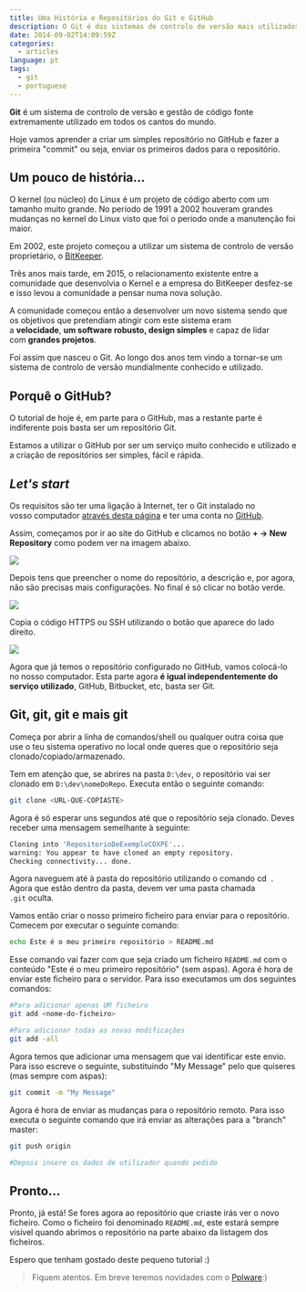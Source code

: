 ```yaml
---
title: Uma História e Repositórios do Git e GitHub
description: O Git é dos sistemas de controlo de versão mais utilizados por todo o mundo. Hoje é hora de falar um pouco da história do Git e do GitHub."
date: 2014-09-02T14:09:59Z
categories:
  - articles
language: pt
tags:
  - git
  - portuguese
---
```


**Git** é um sistema de controlo de versão e gestão de código fonte extremamente utilizado em todos os cantos do mundo.

<!--more-->

Hoje vamos aprender a criar um simples repositório no GitHub e fazer a primeira "commit" ou seja, enviar os primeiros dados para o repositório.

## Um pouco de história...

O kernel (ou núcleo) do Linux é um projeto de código aberto com um tamanho muito grande. No período de 1991 a 2002 houveram grandes mudanças no kernel do Linux visto que foi o período onde a manutenção foi maior.

Em 2002, este projeto começou a utilizar um sistema de controlo de versão proprietário, o [BitKeeper](http://www.bitkeeper.com/).

Três anos mais tarde, em 2015, o relacionamento existente entre a comunidade que desenvolvia o Kernel e a empresa do BitKeeper desfez-se e isso levou a comunidade a pensar numa nova solução.

A comunidade começou então a desenvolver um novo sistema sendo que os objetivos que pretendiam atingir com este sistema eram a **velocidade**, **um software robusto, design simples** e capaz de lidar com **grandes projetos**.

Foi assim que nasceu o Git. Ao longo dos anos tem vindo a tornar-se um sistema de controlo de versão mundialmente conhecido e utilizado.


## Porquê o GitHub?

O tutorial de hoje é, em parte para o GitHub, mas a restante parte é indiferente pois basta ser um repositório Git.

Estamos a utilizar o GitHub por ser um serviço muito conhecido e utilizado e a criação de repositórios ser simples, fácil e rápida.

## _Let's start_

Os requisitos são ter uma ligação à Internet, ter o Git instalado no vosso computador [através desta página](http://git-scm.com/) e ter uma conta no [GitHub](https://github.com).

Assim, começamos por ir ao site do GitHub e clicamos no botão **+ → New Repository** como podem ver na imagem abaixo.

![](https://cdn.hacdias.com/media/2014-09-github01.jpg)

Depois tens que preencher o nome do repositório, a descrição e, por agora, não são precisas mais configurações. No final é só clicar no botão verde.

![](https://cdn.hacdias.com/media/2014-09-github02.jpg)

Copia o código HTTPS ou SSH utilizando o botão que aparece do lado direito.

![](https://cdn.hacdias.com/media/2014-09-github03.jpg)

Agora que já temos o repositório configurado no GitHub, vamos colocá-lo no nosso computador. Esta parte agora **é igual independentemente do serviço utilizado**, GitHub, Bitbucket, etc, basta ser Git.

## Git, git, git e mais git

Começa por abrir a linha de comandos/shell ou qualquer outra coisa que use o teu sistema operativo no local onde queres que o repositório seja clonado/copiado/armazenado.

Tem em atenção que, se abrires na pasta ```D:\dev```, o repositório vai ser clonado em ```D:\dev\nomeDoRepo```. Executa então o seguinte comando:

```bash
git clone <URL-QUE-COPIASTE>
```

Agora é só esperar uns segundos até que o repositório seja clonado. Deves receber uma mensagem semelhante à seguinte:

```bash
Cloning into 'RepositorioDeExemploCOXPE'...
warning: You appear to have cloned an empty repository.
Checking connectivity... done.
```

Agora naveguem até à pasta do repositório utilizando o comando cd <NOME-DO-REPO> . Agora que estão dentro da pasta, devem ver uma pasta chamada ```.git``` oculta.

Vamos então criar o nosso primeiro ficheiro para enviar para o repositório. Comecem por executar o seguinte comando:

```bash
echo Este é o meu primeiro repositório > README.md
```

Esse comando vai fazer com que seja criado um ficheiro ```README.md``` com o conteúdo "Este é o meu primeiro repositório" (sem aspas). Agora é hora de enviar este ficheiro para o servidor. Para isso executamos um dos seguintes comandos:

```bash
#Para adicionar apenas UM ficheiro
git add <nome-do-ficheiro>

#Para adicionar todas as novas modificações
git add -all
```

Agora temos que adicionar uma mensagem que vai identificar este envio. Para isso escreve o seguinte, substituindo "My Message" pelo que quiseres (mas sempre com aspas):

```bash
git commit -m "My Message"
```

Agora é hora de enviar as mudanças para o repositório remoto. Para isso executa o seguinte comando que irá enviar as alterações para a "branch" master:

```bash
git push origin

#Depois insere os dados de utilizador quando pedido
```

## Pronto...

Pronto, já está! Se fores agora ao repositório que criaste irás ver o novo ficheiro. Como o ficheiro foi denominado ```README.md```, este estará sempre visível quando abrimos o repositório na parte abaixo da listagem dos ficheiros.

Espero que tenham gostado deste pequeno tutorial :)


> Fiquem atentos. Em breve teremos novidades com o [Pplware](http://pplware.com):)
